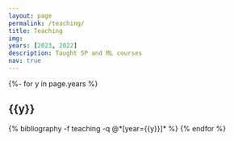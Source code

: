```yaml
---
layout: page
permalink: /teaching/
title: Teaching
img: 
years: [2023, 2022]
description: Taught SP and ML courses
nav: true
---
```


<!-- _pages/publications.md -->
<div class="publications">

{%- for y in page.years %}
  <h2 class="year">{{y}}</h2>
  {% bibliography -f teaching -q @*[year={{y}}]* %}
{% endfor %}
